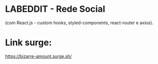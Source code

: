 # LABEDDIT - Rede Social
(com React.js - custom hooks, styled-components, react-router e axios).

# Link surge: 
https://bizarre-amount.surge.sh/

